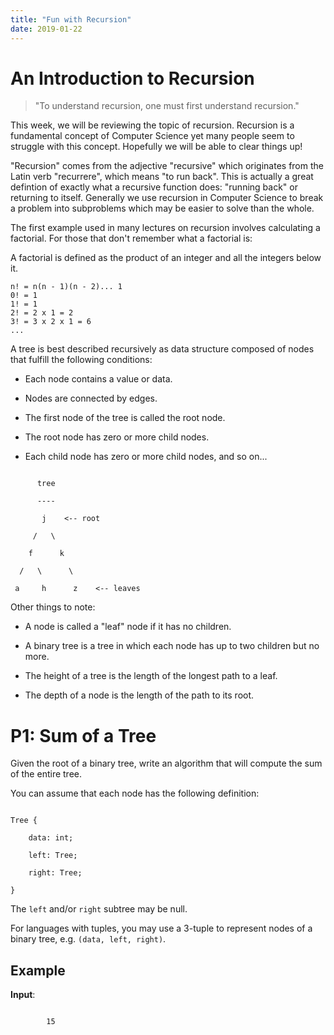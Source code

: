 ```yaml
---
title: "Fun with Recursion"
date: 2019-01-22
---
```


# An Introduction to Recursion

>"To understand recursion, one must first understand recursion."

This week, we will be reviewing the topic of recursion. Recursion is a fundamental concept of Computer Science yet many people seem to struggle with this concept. Hopefully we will be able to clear things up!

"Recursion" comes from the adjective "recursive" which originates from the Latin verb "recurrere", which means "to run back". This is actually a great defintion of exactly what a recursive function does: "running back" or returning to itself. Generally we use recursion in Computer Science to break a problem into subproblems which may be easier to solve than the whole.

The first example used in many lectures on recursion involves calculating a factorial. For those that don't remember what a factorial is:

A factorial is defined as the product of an integer and all the integers below it.
```
n! = n(n - 1)(n - 2)... 1
0! = 1
1! = 1
2! = 2 x 1 = 2
3! = 3 x 2 x 1 = 6
...
```

A tree is best described recursively as data structure composed of nodes that fulfill the following conditions:

- Each node contains a value or data.

- Nodes are connected by edges.

- The first node of the tree is called the root node.

- The root node has zero or more child nodes.

- Each child node has zero or more child nodes, and so on...



```

      tree

      ----

       j    <-- root

     /   \

    f      k

  /   \      \

 a     h      z    <-- leaves

```



Other things to note:

- A node is called a "leaf" node if it has no children.

- A binary tree is a tree in which each node has up to two children but no more.

- The height of a tree is the length of the longest path to a leaf.

- The depth of a node is the length of the path to its root.





# P1: Sum of a Tree



Given the root of a binary tree, write an algorithm that will compute the sum of the entire tree.



You can assume that each node has the following definition:



```

Tree {

    data: int;

    left: Tree;

    right: Tree;

}

```



The `left` and/or `right` subtree may be null.



For languages with tuples, you may use a 3-tuple to represent nodes of a binary tree, e.g. `(data, left, right)`.



## Example



**Input**:

```

        15

